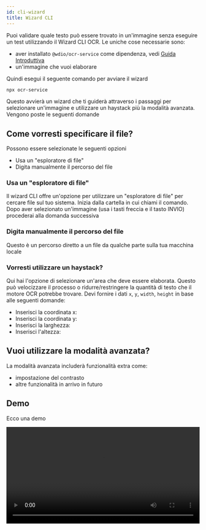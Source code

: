 ```yaml
---
id: cli-wizard
title: Wizard CLI
---
```


Puoi validare quale testo può essere trovato in un'immagine senza eseguire un test utilizzando il Wizard CLI OCR. Le uniche cose necessarie sono:

-   aver installato `@wdio/ocr-service` come dipendenza, vedi [Guida Introduttiva](./getting-started)
-   un'immagine che vuoi elaborare

Quindi esegui il seguente comando per avviare il wizard

```sh
npx ocr-service
```

Questo avvierà un wizard che ti guiderà attraverso i passaggi per selezionare un'immagine e utilizzare un haystack più la modalità avanzata. Vengono poste le seguenti domande

## Come vorresti specificare il file?

Possono essere selezionate le seguenti opzioni

-   Usa un "esploratore di file"
-   Digita manualmente il percorso del file

### Usa un "esploratore di file"

Il wizard CLI offre un'opzione per utilizzare un "esploratore di file" per cercare file sul tuo sistema. Inizia dalla cartella in cui chiami il comando. Dopo aver selezionato un'immagine (usa i tasti freccia e il tasto INVIO) procederai alla domanda successiva

### Digita manualmente il percorso del file

Questo è un percorso diretto a un file da qualche parte sulla tua macchina locale

### Vorresti utilizzare un haystack?

Qui hai l'opzione di selezionare un'area che deve essere elaborata. Questo può velocizzare il processo o ridurre/restringere la quantità di testo che il motore OCR potrebbe trovare. Devi fornire i dati `x`, `y`, `width`, `height` in base alle seguenti domande:

-   Inserisci la coordinata x:
-   Inserisci la coordinata y:
-   Inserisci la larghezza:
-   Inserisci l'altezza:

## Vuoi utilizzare la modalità avanzata?

La modalità avanzata includerà funzionalità extra come:

-   impostazione del contrasto
-   altre funzionalità in arrivo in futuro

## Demo

Ecco una demo

<video controls width="100%">
  <source src="/img/ocr/ocr-service-cli.mp4" />
</video>